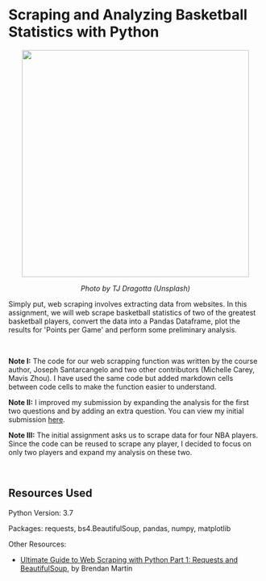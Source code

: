 # Scraping and Analyzing Basketball Statistics with Python

<p align="center"><img width="450" src="https://images.unsplash.com/photo-1519861531473-9200262188bf?ixlib=rb-1.2.1&ixid=eyJhcHBfaWQiOjEyMDd9&auto=format&fit=crop&w=1351&q=80"></p>
<p align="center"><em>Photo by TJ Dragotta (Unsplash)</em></p>

Simply put, web scraping involves extracting data from websites. In this assignment, we will web scrape basketball statistics of two of the greatest basketball players, convert the data into a Pandas Dataframe, plot the results for 'Points per Game' and perform some preliminary analysis.

<br>

**Note I:** The code for our web scrapping function was written by the course author, Joseph Santarcangelo and two other contributors (Michelle Carey, Mavis Zhou). I have used the same code but added markdown cells between code cells to make the function easier to understand.

**Note II:** I improved my submission by expanding the analysis for the first two questions and by adding an extra question. You can view my initial submission [here](https://eu-gb.dataplatform.cloud.ibm.com/analytics/notebooks/v2/c609ee0a-f3a0-493e-8b40-8fd968d617b5/view?access_token=8f049f5b8f5a70afc1fdc94ef3b25a3dc91b6012a23540deb4ce5cd39c7f36c6).

**Note III:** The initial assignment asks us to scrape data for four NBA players. Since the code can be reused to scrape any player, I decided to focus on only two players and expand my analysis on these two.

<br>

## Resources Used

Python Version: 3.7

Packages: requests, bs4.BeautifulSoup, pandas, numpy, matplotlib

Other Resources: 
- [Ultimate Guide to Web Scraping with Python Part 1: Requests and BeautifulSoup](https://www.learndatasci.com/tutorials/ultimate-guide-web-scraping-w-python-requests-and-beautifulsoup/), by Brendan Martin
